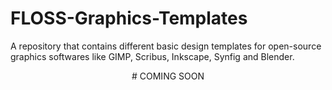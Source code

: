 # FLOSS-Graphics-Templates
A repository that contains different basic design templates for open-source graphics softwares like GIMP, Scribus, Inkscape, Synfig and Blender.
<p align="center">
# COMING SOON
</p>
